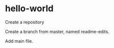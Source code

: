 # hello-world
Create a repository

Create a branch from master, named readme-edits.

Add main file.
